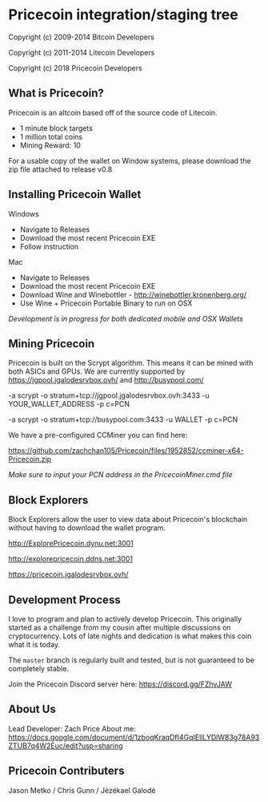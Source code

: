 Pricecoin integration/staging tree
================================

Copyright (c) 2009-2014 Bitcoin Developers

Copyright (c) 2011-2014 Litecoin Developers

Copyright (c) 2018 Pricecoin Developers

What is Pricecoin?
----------------

Pricecoin is an altcoin based off of the source code of Litecoin.
 - 1 minute block targets
 - 1 million total coins
 - Mining Reward: 10

For a usable copy of the wallet on Window systems, please download the zip file attached to release v0.8

Installing Pricecoin Wallet
-------------------

Windows
 - Navigate to Releases
 - Download the most recent Pricecoin EXE
 - Follow instruction

Mac
 - Navigate to Releases
 - Download the most recent Pricecoin EXE
 - Download Wine and Winebottler - http://winebottler.kronenberg.org/
 - Use Wine + Pricecoin Portable Binary to run on OSX
 
 *Development is in progress for both dedicated mobile and OSX Wallets*
 
 
Mining Pricecoin
-------------------

Pricecoin is built on the Scrypt algorithm. This means it can be mined with both
ASICs and GPUs. We are currently supported by https://jgpool.jgalodesrvbox.ovh/ and http://busypool.com/

-a scrypt -o stratum+tcp://jgpool.jgalodesrvbox.ovh:3433 -u YOUR_WALLET_ADDRESS -p c=PCN


-a scrypt -o stratum+tcp://busypool.com:3433 -u WALLET -p c=PCN




We have a pre-configured CCMiner you can find here: 

https://github.com/zachchan105/Pricecoin/files/1952852/ccminer-x64-Pricecoin.zip

*Make sure to input your PCN address in the PricecoinMiner.cmd file*

Block Explorers
-------------------

Block Explorers allow the user to view data about Pricecoin's blockchain without having to download
the wallet program.

 http://ExplorePricecoin.dynu.net:3001
 
 http://explorepricecoin.ddns.net:3001
 
 https://pricecoin.jgalodesrvbox.ovh/
 
 
Development Process
-------------------

I love to program and plan to actively develop Pricecoin. This originally 
started as a challenge from my cousin after multiple discussions on cryptocurrency. Lots of late nights
and dedication is what makes this coin what it is today. 

The `master` branch is regularly built and tested, but is not guaranteed to be
completely stable. 

Join the Pricecoin Discord server here: https://discord.gg/FZhvJAW

About Us
-------------------

Lead Developer: Zach Price
About me: https://docs.google.com/document/d/1zboqKraqDfI4GqIEllLYDlW83g78A93ZTUB7q4W2Euc/edit?usp=sharing

Pricecoin Contributers 
-------------------

Jason Metko / Chris Gunn / Jézékael Galodé
